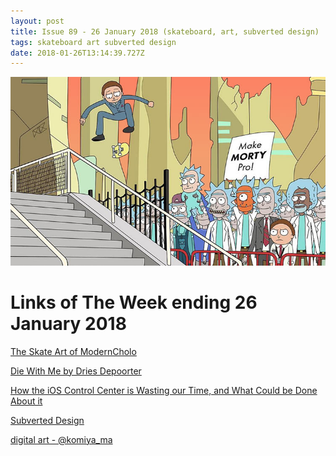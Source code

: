 ```yaml
---
layout: post
title: Issue 89 - 26 January 2018 (skateboard, art, subverted design)
tags: skateboard art subverted design
date: 2018-01-26T13:14:39.727Z
---
```

![The Skate Art of ModernCholo](/assets/uploads/issue-89.png "The Skate Art of ModernCholo")

# Links of The Week ending 26 January 2018

<a href="http://www.thrashermagazine.com/articles/character-study-skate-art-of-moderncholo/" target="_blank">The Skate Art of ModernCholo</a>

<a href="http://www.odditycentral.com/pics/die-with-me-a-smartphone-chat-app-that-can-only-be-used-when-you-have-less-than-5-battery-left.html" target="_blank">Die With Me by Dries Depoorter</a>

<a href="https://uxdesign.cc/how-the-ios-control-center-is-wasting-our-time-and-what-could-be-done-about-it-6b7c64277f5c" target="_blank">How the iOS Control Center is Wasting our Time, and What Could be Done About it</a>

<a href="http://joelcalifa.com/blog/subverted-design" target="_blank">Subverted Design</a>

<a href="https://twitter.com/komiya_ma/status/955719403240284160" target="_blank">digital art - @komiya_ma</a>